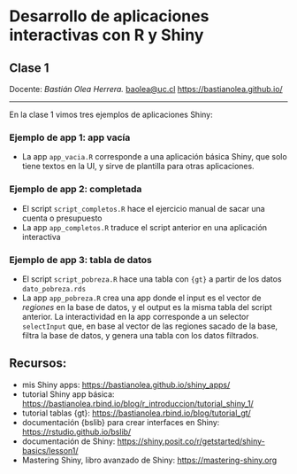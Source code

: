 
# Desarrollo de aplicaciones interactivas con R y Shiny
## Clase 1

Docente: _Bastián Olea Herrera._ 
baolea@uc.cl
https://bastianolea.github.io/

----

En la clase 1 vimos tres ejemplos de aplicaciones Shiny:

### Ejemplo de app 1: app vacía
- La app `app_vacia.R` corresponde a una aplicación básica Shiny, que solo tiene textos en la UI, y sirve de plantilla para otras aplicaciones.

### Ejemplo de app 2: completada
- El script `script_completos.R` hace el ejercicio manual de sacar una cuenta o presupuesto
- La app `app_completos.R` traduce el script anterior en una aplicación interactiva

### Ejemplo de app 3: tabla de datos
- El script `script_pobreza.R` hace una tabla con `{gt}` a partir de los datos `dato_pobreza.rds`
- La app `app_pobreza.R` crea una app donde el input es el vector de _regiones_ en la base de datos, y el output es la misma tabla del script anterior. La interactividad en la app corresponde a un selector `selectInput` que, en base al vector de las regiones sacado de la base, filtra la base de datos, y genera una tabla con los datos filtrados.

## Recursos:
- mis Shiny apps: https://bastianolea.github.io/shiny_apps/ 
- tutorial Shiny app básica: https://bastianolea.rbind.io/blog/r_introduccion/tutorial_shiny_1/ 
- tutorial tablas {gt}: https://bastianolea.rbind.io/blog/tutorial_gt/
- documentación {bslib} para crear interfaces en Shiny: https://rstudio.github.io/bslib/
- documentación de Shiny: https://shiny.posit.co/r/getstarted/shiny-basics/lesson1/
- Mastering Shiny, libro avanzado de Shiny: https://mastering-shiny.org